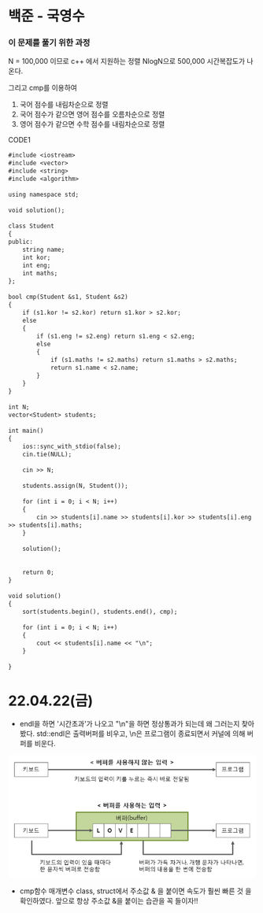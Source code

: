 # 백준 - 국영수

### 이 문제를 풀기 위한 과정
N = 100,000 이므로 c++ 에서 지원하는 정렬 NlogN으로 500,000 시간복잡도가 나온다.

그리고 cmp를 이용하여 
1. 국어 점수를 내림차순으로 정렬
2. 국어 점수가 같으면 영어 점수를 오름차순으로 정렬
3. 영어 점수가 같으면 수학 점수를 내림차순으로 정렬

CODE1

    #include <iostream>
    #include <vector>
    #include <string>
    #include <algorithm>

    using namespace std;

    void solution();

    class Student
    {
    public:
        string name;
        int kor;
        int eng;
        int maths;
    };

    bool cmp(Student &s1, Student &s2)
    {
        if (s1.kor != s2.kor) return s1.kor > s2.kor;
        else
        {
            if (s1.eng != s2.eng) return s1.eng < s2.eng;
            else
            {
                if (s1.maths != s2.maths) return s1.maths > s2.maths;
                return s1.name < s2.name;
            }
        }
    }

    int N;
    vector<Student> students;

    int main()
    {
        ios::sync_with_stdio(false);
        cin.tie(NULL);

        cin >> N;

        students.assign(N, Student());

        for (int i = 0; i < N; i++)
        {
            cin >> students[i].name >> students[i].kor >> students[i].eng >> students[i].maths;
        }

        solution();


        return 0;
    }

    void solution()
    {
        sort(students.begin(), students.end(), cmp);

        for (int i = 0; i < N; i++)
        {
            cout << students[i].name << "\n";
        }

    }

# 22.04.22(금)
* endl을 하면 '시간초과'가 나오고 "\n"을 하면 정상통과가 되는데 왜 그러는지 찾아봤다.
std::endl은 출력버퍼를 비우고, \n은 프로그램이 종료되면서 커널에 의해 버퍼를 비운다.

![](https://github.com/gkgkfndudals/TIL/blob/master/Algorithm/img/img_20220425_KorEngMath.png)

* cmp함수 매개변수 class, struct에서 주소값 & 을 붙이면 속도가 훨씬 빠른 것 을 확인하였다. 
앞으로 항상 주소값 &을 붙이는 습관을 꼭 들이자!! 